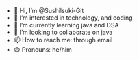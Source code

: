 - 👋 Hi, I’m @Sushilsuki-Git
- 👀 I’m interested in technology, and coding 
- 🌱 I’m currently learning java and DSA
- 💞️ I’m looking to collaborate on java 
- 📫 How to reach me: through email 
- 😄 Pronouns: he/him


<!---
Sushilsuki-Git/Sushilsuki-Git is a ✨ special ✨ repository because its `README.md` (this file) appears on your GitHub profile.
You can click the Preview link to take a look at your changes.
--->
